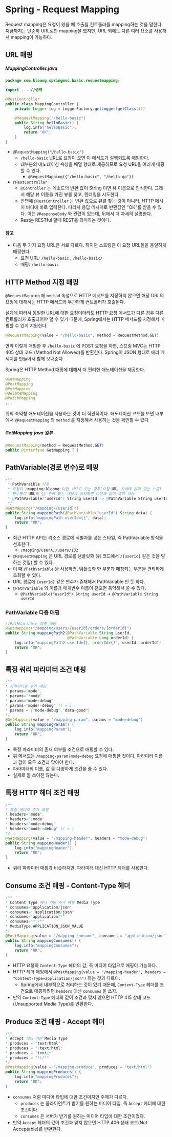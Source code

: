 # Spring - Request Mapping

Request mapping은 요청이 왔을 때 호출될 컨트롤러를 mapping하는 것을 말한다. 지금까지는 단순히 URL로만 mapping을 했지만, URL 외에도 다른 여러 요소를 사용해서 mapping이 가능하다.

## URL 매핑
##### MappingController.java
```Java
package com.kloong.springmvc.basic.requestmapping;

import ... //생략

@RestController
public class MappingController {
    private Logger log = LoggerFactory.getLogger(getClass());

    @RequestMapping("/hello-basic")
    public String helloBasic() {
        log.info("helloBasic");
        return "OK";
    }
}
```
- `@RequestMapping("/hello-basic")`
	- `/hello-basic` URL로 요청이 오면 이 메서드가 실행되도록 매핑한다.
	- 대부분의 애노테이션 속성을 배열 형태로 제공하므로 요청 URL을 여러개 매핑할 수 있다.
		- `@RequestMapping({"/hello-basic", "/hello-go"})`
- `@RestController`
	- `@Controller` 는 메소드의 반환 값이 String 이면 뷰 이름으로 인식한다. 그래서 해당 뷰 이름을 가진 뷰를 찾고, 렌더링을 시도한다.
	- 반면에 `@RestController` 는 반환 값으로 뷰를 찾는 것이 아니라, HTTP 메시지 바디에 바로 입력한다. 따라서 응답 메시지로 반환값인 "OK"를 받을 수 있다. 이는 `@ResponseBody` 와 관련이 있는데, 뒤에서 더 자세히 설명한다.
	- Rest는 RESTful 할때 REST를 의미하는 것이다.

#### 참고
- 다음 두 가지 요청 URL은 서로 다르다. 하지만 스프링은 이 요청 URL들을 동일하게 매핑한다.
	- 요청 URL: `/hello-basic` , `/hello-basic/`
	- 매핑: `/hello-basic`


## HTTP Method 지정 매핑
`@RequestMapping` 에 `method` 속성으로 HTTP 메서드를 지정하지 않으면 해당 URL의 요청에 대해서는 HTTP 메서드와 무관하게 컨트롤러가 호출된다.

설계에 따라서 동일한 URL에 대한 요청이더라도 HTTP 요청 메서드가 다른 경우 다른 컨트롤러가 호출되어야 할 수 있기 때문에, Spring에서는 HTTP 메서드를 지정해서 매핑할 수 있게 지원한다.

```Java
@RequestMapping(value = "/hello-basic", method = RequestMethod.GET)
```

만약 이렇게 매핑한 후 `/hello-basic` 에 POST 요청을 하면, 스프링 MVC는 HTTP 405 상태 코드 (Method Not Allowed)를 반환한다. Spring이 JSON 형태로 에러 메세지를 만들어서 함께 보내준다.

Spring은 HTTP Method 매핑에 대해서 더 편리한 애노테이션을 제공한다.
```Java
@GetMapping
@PostMapping
@PutMapping
@DeleteMapping
@PatchMapping
...
```

위의 축약형 애노테이션을 사용하는 것이 더 직관적이다. 애노테이션 코드를 보면 내부에서 `@RequestMapping` 의 `method` 를 지정해서 사용하는 것을 확인할 수 있다

##### GetMapping.java 일부
```Java
@RequestMapping(method = RequestMethod.GET)
public @interface GetMapping { }
```


## PathVariable(경로 변수)로 매핑
```Java
/**
 * PathVaraible 사용
 * 요청이 /mapping/kloong 이런 식으로 오는 경우(요청 URL 자체에 값이 있는 느낌)
 * 변수명이 URL의 {} 안에 있는 내용과 동일하면 다음과 같이 축약 가능
 * @PathVariable("userId") String userId -> @PathVariable String userId
 */
@GetMapping("/mapping/{userId}")
public String mappingPath(@PathVariable("userId") String data) {
	log.info("mappingPath userId={}", data);
	return "OK";
}
```

- 최근 HTTP API는 리소스 경로에 식별자를 넣는 스타일, 즉 PathVariable 방식을 선호한다.
	- `/mapping/userA`, `/users/132`
- `@RequestMapping` 은 URL 경로를 템플릿화 (위 코드에서 `/{userId}` 같은 것을 말하는 것임) 할 수 있다.
- 이 때 `@PathVariable` 을 사용하면, 템플릿화 한 부분과 매칭되는 부분을 편리하게 조회할 수 있다.
- URL 경로에 `{userId}` 같은 변수가 존재해서 PathVariable 인 듯 하다.
- `@PathVariable` 의 이름과 매개변수 이름이 같으면 축약해서 쓸 수 있다.
	- `@PathVariable("userId") String userId` -> `@PathVariable String userId`

### PathVariable 다중 매핑
```Java
//PathVariable 다중 매핑
@GetMapping("/mapping/users/{userId}/orders/{orderId}")
public String mappingPath2(@PathVariable String userId,
						   @PathVariable Long orderId) {
	log.info("mappingPath2 userId={}, orderId={}", userId, orderId);
	return "OK";
}
```


## 특정 쿼리 파라미터 조건 매핑
```Java
/**
* 파라미터로 추가 매핑
* params="mode",
* params="!mode"
* params="mode=debug"
* params="mode!=debug" (! = )
* params = {"mode=debug","data=good"}
*/
@GetMapping(value = "/mapping-param", params = "mode=debug")
public String mappingParam() {
	log.info("mappingParam");
	return "OK";
}
```
- 특정 파라미터의 존재 여부를 조건으로 매핑할 수 있다.
- 위 메서드는 `/mapping-param?mode=debug` 요청에 매핑한 것이다. 파라미터 이름과 값이 모두 조건과 맞아야 한다.
- 파라미터의 이름, 값 등 다양하게 조건을 줄 수 있다.
- 실제로 잘 쓰이진 않는다.


## 특정 HTTP 헤더 조건 매핑
```Java
/**
* 특정 헤더로 추가 매핑
* headers="mode",
* headers="!mode"
* headers="mode=debug"
* headers="mode!=debug" (! = )
*/
@GetMapping(value = "/mapping-header", headers = "mode=debug")
public String mappingHeader() {
	log.info("mappingHeader");
	return "OK";
}
```
- 쿼리 파라미터 매핑과 비슷하지만, 파라미터 대신 HTTP 헤더를 사용한다.


## Consume 조건 매핑 - Content-Type 헤더
```Java
/**
* Content-Type 헤더 기반 추가 매핑 Media Type
* consumes="application/json"
* consumes="!application/json"
* consumes="application/*"
* consumes="*\/*"
* MediaType.APPLICATION_JSON_VALUE
*/
@PostMapping(value = "/mapping-consume", consumes = "application/json")
public String mappingConsumes() {
	log.info("mappingConsumes");
	return "OK";
}
```
- HTTP 요청의 `Content-Type` 헤더의 값, 즉 미디어 타입으로 매핑이 가능하다.
- HTTP 헤더 매핑에서 `@PostMapping(value = "/mapping-header", headers = "Content-Type=application/json")` 하는 것과 다르다.
	- Spring에서 내부적으로 처리하는 것이 있기 때문에, `Content-Type` 헤더를 조건으로 매핑하려면 `headers` 대신 `consumes` 을 쓰자.
- 만약 `Content-Type` 헤더의 값이 조건과 맞지 않으면 HTTP 415 상태 코드(Unsupported Media Type)를 반환한다.


## Produce 조건 매핑 - Accept 헤더
```Java
/**
* Accept 헤더 기반 Media Type
* produces = "text/html"
* produces = "!text/html"
* produces = "text/*"
* produces = "*\/*"
*/
@PostMapping(value = "/mapping-produce", produces = "text/html")
public String mappingProduces() {
	log.info("mappingProduces");
	return "OK";
}
```
- `consumes` 처럼 미디어 타입에 대한 조건이지만 주체가 다르다.
	- `produces` 는 클라이언트가 받기를 원하는 미디어 타입, 즉 `Accept` 헤더에 대한 조건이다.
	- `consumes` 은 서버가 받기를 원하는 미디어 타입에 대한 조건이었다.
- 만약 `Accept` 헤더의 값이 조건과 맞지 않으면 HTTP 406 상태 코드(Not Acceptable)를 반환한다.
